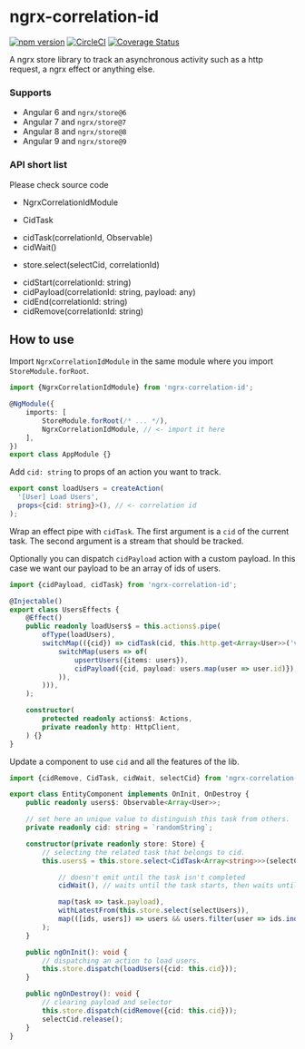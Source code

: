 # ngrx-correlation-id

[![npm version](https://badge.fury.io/js/ngrx-correlation-id.svg)](https://badge.fury.io/js/ngrx-correlation-id)
[![CircleCI](https://circleci.com/gh/satanTime/ngrx-correlation-id.svg?style=shield)](https://app.circleci.com/pipelines/github/satanTime/ngrx-correlation-id)
[![Coverage Status](https://coveralls.io/repos/github/satanTime/ngrx-correlation-id/badge.svg?branch=master)](https://coveralls.io/github/satanTime/ngrx-correlation-id?branch=master)

A ngrx store library to track an asynchronous activity such as a http request, a ngrx effect or anything else.

### Supports
- Angular 6 and `ngrx/store@6`
- Angular 7 and `ngrx/store@7`
- Angular 8 and `ngrx/store@8`
- Angular 9 and `ngrx/store@9`

### API short list

Please check source code

- NgrxCorrelationIdModule
* CidTask
- cidTask(correlationId, Observable<any>)
- cidWait()
* store.select(selectCid, correlationId)
- cidStart(correlationId: string)
- cidPayload(correlationId: string, payload: any)
- cidEnd(correlationId: string)
- cidRemove(correlationId: string)

## How to use

Import `NgrxCorrelationIdModule` in the same module where you import `StoreModule.forRoot`.

```typescript
import {NgrxCorrelationIdModule} from 'ngrx-correlation-id';

@NgModule({
    imports: [
        StoreModule.forRoot(/* ... */),
        NgrxCorrelationIdModule, // <- import it here
    ],
})
export class AppModule {}
```

Add `cid: string` to props of an action you want to track.

```typescript
export const loadUsers = createAction(
  '[User] Load Users',
  props<{cid: string}>(), // <- correlation id
);
```

Wrap an effect pipe with `cidTask`.
The first argument is a `cid` of the current task.
The second argument is a stream that should be tracked.

Optionally you can dispatch `cidPayload` action with a custom payload.
In this case we want our payload to be an array of ids of users.

```typescript
import {cidPayload, cidTask} from 'ngrx-correlation-id';

@Injectable()
export class UsersEffects {
    @Effect()
    public readonly loadUsers$ = this.actions$.pipe(
        ofType(loadUsers),
        switchMap(({cid}) => cidTask(cid, this.http.get<Array<User>>('v2/api/users').pipe(
            switchMap(users => of(
                upsertUsers({items: users}),
                cidPayload({cid, payload: users.map(user => user.id)}),
            )),
        ))),
    );

    constructor(
        protected readonly actions$: Actions,
        private readonly http: HttpClient,
    ) {}
}
```

Update a component to use `cid` and all the features of the lib.

```typescript
import {cidRemove, CidTask, cidWait, selectCid} from 'ngrx-correlation-id';

export class EntityComponent implements OnInit, OnDestroy {
    public readonly users$: Observable<Array<User>>;

    // set here an unique value to distinguish this task from others.
    private readonly cid: string = `randomString`;

    constructor(private readonly store: Store) {
        // selecting the related task that belongs to cid.
        this.users$ = this.store.select<CidTask<Array<string>>>(selectCid, this.cid).pipe(

            // doesn't emit until the task isn't completed
            cidWait(), // waits until the task starts, then waits until the task ends and the task.

            map(task => task.payload),
            withLatestFrom(this.store.select(selectUsers)),
            map(([ids, users]) => users && users.filter(user => ids.indexOf(user.id) !== -1) || []),
        );
    }

    public ngOnInit(): void {
        // dispatching an action to load users.
        this.store.dispatch(loadUsers({cid: this.cid}));
    }

    public ngOnDestroy(): void {
        // clearing payload and selector
        this.store.dispatch(cidRemove({cid: this.cid}));
        selectCid.release();
    }
}
```
